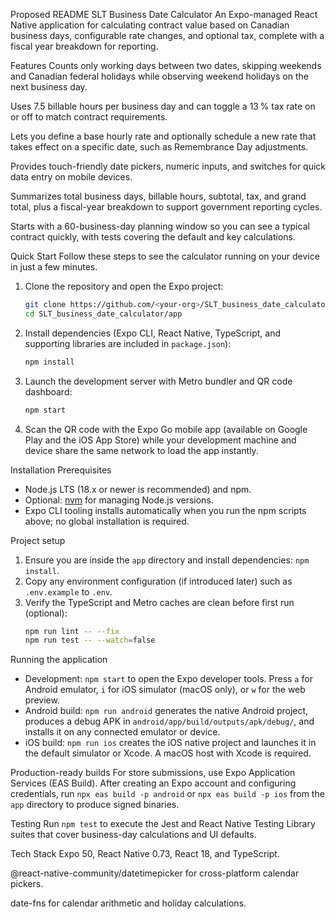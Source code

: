 Proposed README
SLT Business Date Calculator
An Expo-managed React Native application for calculating contract value based on Canadian business days, configurable rate changes, and optional tax, complete with a fiscal year breakdown for reporting.

Features
Counts only working days between two dates, skipping weekends and Canadian federal holidays while observing weekend holidays on the next business day.

Uses 7.5 billable hours per business day and can toggle a 13 % tax rate on or off to match contract requirements.

Lets you define a base hourly rate and optionally schedule a new rate that takes effect on a specific date, such as Remembrance Day adjustments.

Provides touch-friendly date pickers, numeric inputs, and switches for quick data entry on mobile devices.

Summarizes total business days, billable hours, subtotal, tax, and grand total, plus a fiscal-year breakdown to support government reporting cycles.

Starts with a 60-business-day planning window so you can see a typical contract quickly, with tests covering the default and key calculations.

Quick Start
Follow these steps to see the calculator running on your device in just a few minutes.

1. Clone the repository and open the Expo project:
   ```bash
   git clone https://github.com/<your-org>/SLT_business_date_calculator.git
   cd SLT_business_date_calculator/app
   ```
2. Install dependencies (Expo CLI, React Native, TypeScript, and supporting libraries are included in `package.json`):
   ```bash
   npm install
   ```
3. Launch the development server with Metro bundler and QR code dashboard:
   ```bash
   npm start
   ```
4. Scan the QR code with the Expo Go mobile app (available on Google Play and the iOS App Store) while your development machine and device share the same network to load the app instantly.

Installation
Prerequisites
- Node.js LTS (18.x or newer is recommended) and npm.
- Optional: [nvm](https://github.com/nvm-sh/nvm) for managing Node.js versions.
- Expo CLI tooling installs automatically when you run the npm scripts above; no global installation is required.

Project setup
1. Ensure you are inside the `app` directory and install dependencies: `npm install`.
2. Copy any environment configuration (if introduced later) such as `.env.example` to `.env`.
3. Verify the TypeScript and Metro caches are clean before first run (optional):
   ```bash
   npm run lint -- --fix
   npm run test -- --watch=false
   ```

Running the application
- Development: `npm start` to open the Expo developer tools. Press `a` for Android emulator, `i` for iOS simulator (macOS only), or `w` for the web preview.
- Android build: `npm run android` generates the native Android project, produces a debug APK in `android/app/build/outputs/apk/debug/`, and installs it on any connected emulator or device.
- iOS build: `npm run ios` creates the iOS native project and launches it in the default simulator or Xcode. A macOS host with Xcode is required.

Production-ready builds
For store submissions, use Expo Application Services (EAS Build). After creating an Expo account and configuring credentials, run `npx eas build -p android` or `npx eas build -p ios` from the `app` directory to produce signed binaries.

Testing
Run `npm test` to execute the Jest and React Native Testing Library suites that cover business-day calculations and UI defaults.

Tech Stack
Expo 50, React Native 0.73, React 18, and TypeScript.

@react-native-community/datetimepicker for cross-platform calendar pickers.

date-fns for calendar arithmetic and holiday calculations.


